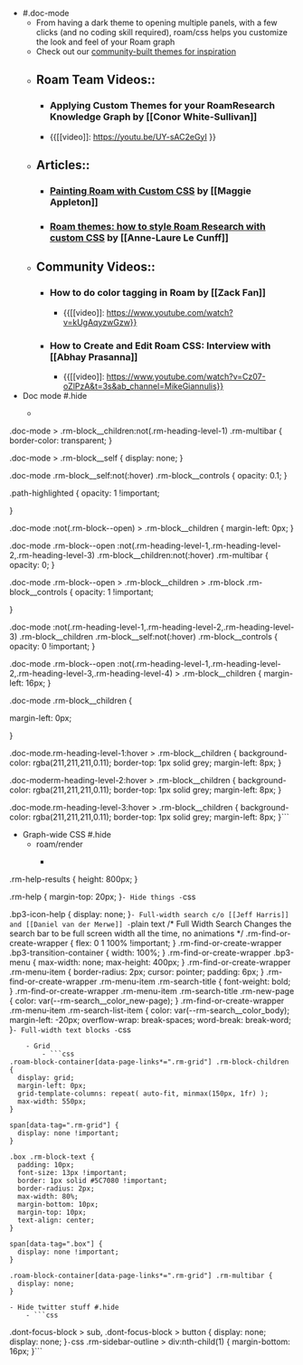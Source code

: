 - #.doc-mode
    - From having a dark theme to opening multiple panels, with a few clicks (and no coding skill required), roam/css helps you customize the look and feel of your Roam graph
    - Check out our [community-built themes for inspiration]([[Themes]])
    - ## Roam Team Videos::
        - ### Applying Custom Themes for your RoamResearch Knowledge Graph by [[Conor White-Sullivan]]
        - {{[[video]]: https://youtu.be/UY-sAC2eGyI }}
    - ## Articles::
        - ### [Painting Roam with Custom CSS](https://maggieappleton.com/paintingroam) by [[Maggie Appleton]]
        - ### [Roam themes: how to style Roam Research with custom CSS](https://nesslabs.com/roam-research-themes-custom-styling-css) by [[Anne-Laure Le Cunff]]
    - ## Community Videos::
        - ### How to do color tagging in Roam by [[Zack Fan]]
            - {{[[video]]: https://www.youtube.com/watch?v=kUgAqyzwGzw}}
        - ### How to Create and Edit Roam CSS: Interview with [[Abhay Prasanna]] 
            - {{[[video]]: https://www.youtube.com/watch?v=Cz07-oZlPzA&t=3s&ab_channel=MikeGiannulis}}
- Doc mode #.hide
    - ```css
.doc-mode > .rm-block__children:not(.rm-heading-level-1)  .rm-multibar {
  border-color: transparent;
}

.doc-mode > .rm-block__self {
  display: none;
}

.doc-mode  .rm-block__self:not(:hover)  .rm-block__controls {
opacity: 0.1;
}



.path-highlighted {
  opacity: 1 !important;
 
}

.doc-mode :not(.rm-block--open) > .rm-block__children {
  margin-left: 0px;
}

.doc-mode .rm-block--open :not(.rm-heading-level-1,.rm-heading-level-2,.rm-heading-level-3) .rm-block__children:not(:hover) .rm-multibar {
  opacity: 0;
}



.doc-mode .rm-block--open > .rm-block__children > .rm-block 
.rm-block__controls {
opacity: 1 !important;
 
}

.doc-mode :not(.rm-heading-level-1,.rm-heading-level-2,.rm-heading-level-3) 
.rm-block__children
.rm-block__self:not(:hover)
.rm-block__controls {
  opacity: 0 !important;
}

.doc-mode .rm-block--open :not(.rm-heading-level-1,.rm-heading-level-2,.rm-heading-level-3,.rm-heading-level-4) > .rm-block__children {
  margin-left: 16px;
}

.doc-mode  .rm-block__children {

  margin-left: 0px;
 
}

.doc-mode.rm-heading-level-1:hover > .rm-block__children {
  background-color: rgba(211,211,211,0.11);
  border-top: 1px solid grey;
  margin-left: 8px;
}

.doc-moderm-heading-level-2:hover > .rm-block__children {
  background-color: rgba(211,211,211,0.11);
  border-top: 1px solid grey;
  margin-left: 8px;
}

.doc-mode.rm-heading-level-3:hover > .rm-block__children {
  background-color: rgba(211,211,211,0.11);
  border-top: 1px solid grey;
  margin-left: 8px;
}```
- Graph-wide CSS #.hide
    - roam/render
        - ```css
.rm-help-results {
  height: 800px;
}

.rm-help {
  margin-top: 20px;
}```
    - Hide things
        - ```css

.bp3-icon-help {
  display: none;
}```
    - Full-width search c/o [[Jeff Harris]] and [[Daniel van der Merwe]]
        - ```plain text
/* Full Width Search
  Changes the search bar to be full screen width all the time, no animations
*/
.rm-find-or-create-wrapper {
  flex: 0 1 100% !important;
}
.rm-find-or-create-wrapper .bp3-transition-container {
  width: 100%;
}
.rm-find-or-create-wrapper .bp3-menu {
  max-width: none;
  max-height: 400px;
}
.rm-find-or-create-wrapper .rm-menu-item {
  border-radius: 2px;
  cursor: pointer;
  padding: 6px;
}
.rm-find-or-create-wrapper .rm-menu-item .rm-search-title {
  font-weight: bold;
}
.rm-find-or-create-wrapper .rm-menu-item .rm-search-title .rm-new-page {
  color: var(--rm-search__color_new-page);
}
.rm-find-or-create-wrapper .rm-menu-item .rm-search-list-item {
  color: var(--rm-search__color_body);
  margin-left: -20px;
  overflow-wrap: break-spaces;
  word-break: break-word;
}```
    - Full-width text blocks
        - ```css
```
    - Grid
        - ```css
.roam-block-container[data-page-links*=".rm-grid"] .rm-block-children {
  display: grid;
  margin-left: 0px;
  grid-template-columns: repeat( auto-fit, minmax(150px, 1fr) );
  max-width: 550px;
}

span[data-tag=".rm-grid"] {
  display: none !important;
}

.box .rm-block-text {
  padding: 10px;
  font-size: 13px !important;
  border: 1px solid #5C7080 !important;
  border-radius: 2px;
  max-width: 80%;
  margin-bottom: 10px;
  margin-top: 10px;
  text-align: center;
}

span[data-tag=".box"] {
  display: none !important;
}

.roam-block-container[data-page-links*=".rm-grid"] .rm-multibar {
  display: none;
}
```
    - Hide twitter stuff #.hide
        - ```css
.dont-focus-block > sub, .dont-focus-block > button {
  display: none;
  display: none;
}```
    - ```css
.rm-sidebar-outline > div:nth-child(1) {
  margin-bottom: 16px;
}```
